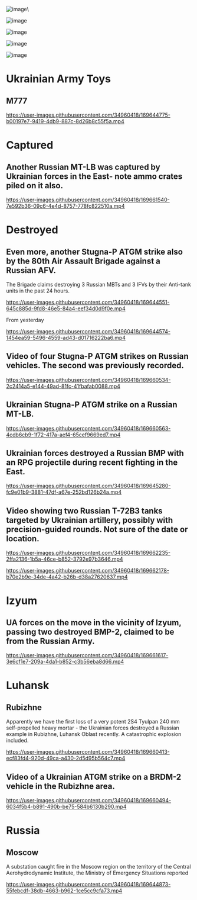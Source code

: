 ![image](https://user-images.githubusercontent.com/34960418/169645172-2c8d36d6-3529-4624-8c6a-29ef34ae32f2.png)\

![image](https://user-images.githubusercontent.com/34960418/169645080-1cb52fd6-6b82-4642-85cc-3bf7c1900bf0.png)

![image](https://user-images.githubusercontent.com/34960418/169645084-4f38122b-ef3f-4d27-aea1-d88e675be201.png)

![image](https://user-images.githubusercontent.com/34960418/169645090-4b44d027-6b4b-40a5-b42f-8bc72ff59140.png)

![image](https://user-images.githubusercontent.com/34960418/169645095-73a2d1f5-804c-4d60-9eab-11bc7bba02c2.png)


# Ukrainian Army Toys

## M777

https://user-images.githubusercontent.com/34960418/169644775-b00197e7-9419-4db9-887c-8d26b8c55f5a.mp4


# Captured

## Another Russian MT-LB was captured by Ukrainian forces in the East- note ammo crates piled on it also.

https://user-images.githubusercontent.com/34960418/169661540-7e592b36-09c6-4e4d-8757-778fc822510a.mp4


# Destroyed

## Even more, another Stugna-P ATGM strike also by the 80th Air Assault Brigade against a Russian AFV.

The Brigade claims destroying 3 Russian MBTs and 3 IFVs by their Anti-tank units in the past 24 hours.

https://user-images.githubusercontent.com/34960418/169644551-645c885d-9fd8-46e5-84a4-eef34d0d9f0e.mp4

From yesterday

https://user-images.githubusercontent.com/34960418/169644574-1454ea59-5496-4559-ad43-d01716222ba6.mp4


## Video of four Stugna-P ATGM strikes on Russian vehicles. The second was previously recorded.

https://user-images.githubusercontent.com/34960418/169660534-2c2414a5-e144-49ad-81fc-41fbafab0088.mp4


## Ukrainian Stugna-P ATGM strike on a Russian MT-LB. 

https://user-images.githubusercontent.com/34960418/169660563-4cdb6cb9-1f72-417a-aef4-65cef9669ed7.mp4


## Ukrainian forces destroyed a Russian BMP with an RPG projectile during recent fighting in the East.

https://user-images.githubusercontent.com/34960418/169645280-fc9e01b9-3881-47df-a67e-252bd126b24a.mp4


## Video showing two Russian T-72B3 tanks targeted by Ukrainian artillery, possibly with precision-guided rounds. Not sure of the date or location.

https://user-images.githubusercontent.com/34960418/169662235-2ffa2136-1b5a-46ce-b852-3792e97b3646.mp4

https://user-images.githubusercontent.com/34960418/169662178-b70e2b9e-34de-4a42-b26b-d38a27620637.mp4


# Izyum

## UA forces on the move in the vicinity of Izyum, passing two destroyed BMP-2, claimed to be from the Russian Army.

https://user-images.githubusercontent.com/34960418/169661617-3e6cf1e7-209a-4da1-b852-c3b56eba8d66.mp4


# Luhansk

## Rubizhne

Apparently we have the first loss of a very potent 2S4 Tyulpan 240 mm self-propelled heavy mortar - the Ukrainian forces destroyed a Russian example in Rubizhne, Luhansk Oblast recently. A catastrophic explosion included.

https://user-images.githubusercontent.com/34960418/169660413-ecf83fd4-920d-49ca-a430-2d5d95b564c7.mp4


## Video of a Ukrainian ATGM strike on a BRDM-2 vehicle in the Rubizhne area. 

https://user-images.githubusercontent.com/34960418/169660494-6034f5b4-b891-490b-be75-584b6130b290.mp4


# Russia

## Moscow 

A substation caught fire in the Moscow region on the territory of the Central Aerohydrodynamic Institute, the Ministry of Emergency Situations reported

https://user-images.githubusercontent.com/34960418/169644873-55febcdf-38db-4663-b962-1ce5cc9cfa73.mp4


